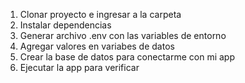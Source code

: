 1. Clonar proyecto e ingresar a la carpeta
2. Instalar dependencias
3. Generar archivo .env con las variables de entorno
4. Agregar valores en variabes de datos
5. Crear la base de datos para conectarme con mi app
6. Ejecutar la app para verificar